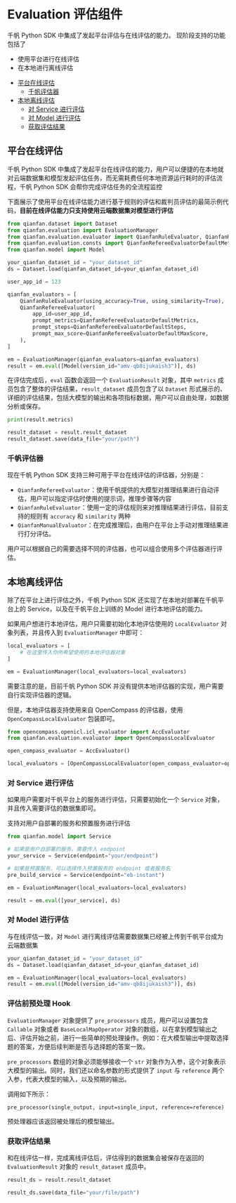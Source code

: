# Evaluation 评估组件

千帆 Python SDK 中集成了发起平台评估与在线评估的能力。
现阶段支持的功能包括了
+ 使用平台进行在线评估
+ 在本地进行离线评估


* [平台在线评估](#平台在线评估)
  + [千帆评估器](#千帆评估器)
* [本地离线评估](#本地离线评估)
  + [对 Service 进行评估](#对-service-进行评估)
  + [对 Model 进行评估](#对-model-进行评估)
  + [获取评估结果](#获取评估结果)

## 平台在线评估

千帆 Python SDK 中集成了发起平台在线评估的能力，用户可以便捷的在本地就对云端数据集和模型发起评估任务，而无需耗费任何本地资源运行耗时的评估流程，千帆 Python SDK 会帮你完成评估任务的全流程监控

下面展示了使用平台在线评估能力进行基于规则的评估和裁判员评估的最简示例代码，**目前在线评估能力只支持使用云端数据集对模型进行评估**

```python
from qianfan.dataset import Dataset
from qianfan.evaluation import EvaluationManager
from qianfan.evaluation.evaluator import QianfanRuleEvaluator, QianfanRefereeEvaluator
from qianfan.evaluation.consts import QianfanRefereeEvaluatorDefaultMetrics, QianfanRefereeEvaluatorDefaultSteps, QianfanRefereeEvaluatorDefaultMaxScore
from qianfan.model import Model

your_qianfan_dataset_id = "your_dataset_id"
ds = Dataset.load(qianfan_dataset_id=your_qianfan_dataset_id)

user_app_id = 123

qianfan_evaluators = [
    QianfanRuleEvaluator(using_accuracy=True, using_similarity=True),
    QianfanRefereeEvaluator(
        app_id=user_app_id,
        prompt_metrics=QianfanRefereeEvaluatorDefaultMetrics,
        prompt_steps=QianfanRefereeEvaluatorDefaultSteps,
        prompt_max_score=QianfanRefereeEvaluatorDefaultMaxScore,
    ),
]

em = EvaluationManager(qianfan_evaluators=qianfan_evaluators)
result = em.eval([Model(version_id="amv-qb8ijukaish3")], ds)
```

在评估完成后，`eval` 函数会返回一个 `EvaluationResult` 对象，其中 `metrics` 成员包含了整体的评估结果，`result_dataset` 成员包含了以 `Dataset` 形式展示的、详细的评估结果，包括大模型的输出和各项指标数据，用户可以自由处理，如数据分析或保存。

```python
print(result.metrics)

result_dataset = result.result_dataset
result_dataset.save(data_file="your/path")
```

### 千帆评估器

现在千帆 Python SDK 支持三种可用于平台在线评估的评估器，分别是：

+ `QianfanRefereeEvaluator`：使用千帆提供的大模型对推理结果进行自动评估，用户可以指定评估时使用的提示词，推理步骤等内容
+ `QianfanRuleEvaluator`：使用一定的评估规则来对推理结果进行评估，目前支持的规则有 `accuracy` 和 `similarity` 两种
+ `QianfanManualEvaluator`：在完成推理后，由用户在平台上手动对推理结果进行打分评估。

用户可以根据自己的需要选择不同的评估器，也可以组合使用多个评估器进行评估。

## 本地离线评估

除了在平台上进行评估之外，千帆 Python SDK 还实现了在本地对部署在千帆平台上的 Service，以及在千帆平台上训练的 Model 进行本地评估的能力。

如果用户想进行本地评估，用户只需要初始化本地评估使用的 `LocalEvaluator` 对象列表，并且传入到 `EvaluationManager` 中即可：

```python
local_evaluators = [
    # 在这里传入你所希望使用的本地评估器对象
]

em = EvaluationManager(local_evaluators=local_evaluators)
```

需要注意的是，目前千帆 Python SDK 并没有提供本地评估器的实现，用户需要自行实现评估器的逻辑。

但是，本地评估器支持使用来自 OpenCompass 的评估器，使用 `OpenCompassLocalEvaluator` 包装即可。

```python
from opencompass.openicl.icl_evaluator import AccEvaluator
from qianfan.evaluation.evaluator import OpenCompassLocalEvaluator

open_compass_evaluator = AccEvaluator()

local_evaluators = [OpenCompassLocalEvaluator(open_compass_evaluator=open_compass_evaluator)]
```

### 对 Service 进行评估

如果用户需要对千帆平台上的服务进行评估，只需要初始化一个 `Service` 对象，并且传入需要评估的数据集即可。

支持对用户自部署的服务和预置服务进行评估

```python
from qianfan.model import Service

# 如果是用户自部署的服务，需要传入 endpoint
your_service = Service(endpoint="your/endpoint")

# 如果是预置服务，可以选择传入预置服务的 endpoint 或者服务名
pre_build_service = Service(endpoint="eb-instant")

em = EvaluationManager(local_evaluators=local_evaluators)

result = em.eval([your_service], ds)
```

### 对 Model 进行评估

与在线评估一致，对 `Model` 进行离线评估需要数据集已经被上传到千帆平台成为云端数据集

```python
your_qianfan_dataset_id = "your_dataset_id"
ds = Dataset.load(qianfan_dataset_id=your_qianfan_dataset_id)

em = EvaluationManager(local_evaluators=local_evaluators)
result = em.eval([Model(version_id="amv-qb8ijukaish3")], ds)
```

### 评估前预处理 Hook

`EvaluationManager` 对象提供了 `pre_processors` 成员，用户可以设置包含 `Callable` 对象或者 `BaseLocalMapOperator` 对象的数组，以在拿到模型输出之后、评估开始之前，进行一些简单的预处理操作。例如：在大模型输出中提取选择题的答案，方便后续判断是否与选择题的答案一致。

`pre_processors` 数组的对象必须能够接收一个 `str` 对象作为入参，这个对象表示大模型的输出。同时，我们还以命名参数的形式提供了 `input` 与 `reference` 两个入参，代表大模型的输入，以及预期的输出。

调用如下所示：

`pre_processor(single_output, input=single_input, reference=reference)`

预处理器应该返回被处理后的模型输出。

### 获取评估结果

和在线评估一样，完成离线评估后，评估得到的数据集会被保存在返回的 `EvaluationResult` 对象的 `result_dataset` 成员中。

```python
result_ds = result.result_dataset

result_ds.save(data_file="your/file/path")
```